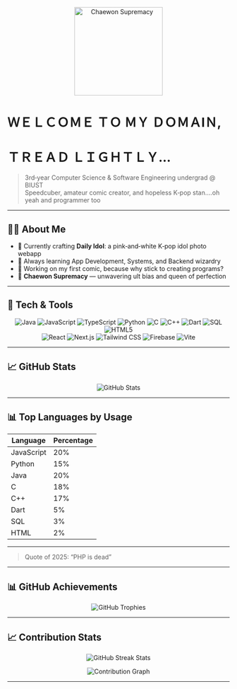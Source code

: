 <p align="center">
  <img src="https://i.pinimg.com/236x/c6/7b/de/c67bde53c0efb27a07a98a149bb154e5.jpg" alt="Chaewon Supremacy" width="200"/>
</p>

#  ＷＥＬＣＯＭＥ ＴＯ ＭＹ ＤＯＭＡΙＮ, 
#  ＴＲＥＡＤ ＬＩＧＨＴＬＹ...

> 3rd‑year Computer Science & Software Engineering undergrad @ BIUST  
> Speedcuber, amateur comic creator, and hopeless K‑pop stan....oh yeah and programmer too

---

## 🧑‍💻 About Me
- 🔭 Currently crafting **Daily Idol**: a pink‑and‑white K‑pop idol photo webapp  
- 🌱 Always learning App Development, Systems, and Backend wizardry  
- 🎨 Working on my first comic, because why stick to creating programs?  
- 💖 **Chaewon Supremacy** — unwavering ult bias and queen of perfection  

---

## 🔧 Tech & Tools

<p align="center">
  <img alt="Java" src="https://img.shields.io/badge/Java-ED8B00?logo=java&logoColor=white"/>
  <img alt="JavaScript" src="https://img.shields.io/badge/JavaScript-F7DF1E?logo=javascript&logoColor=black"/>
  <img alt="TypeScript" src="https://img.shields.io/badge/TypeScript-3178C6?logo=typescript&logoColor=white"/>
  <img alt="Python" src="https://img.shields.io/badge/Python-3776AB?logo=python&logoColor=white"/>
  <img alt="C" src="https://img.shields.io/badge/C-00599C?logo=c&logoColor=white"/>
  <img alt="C++" src="https://img.shields.io/badge/C++-00599C?logo=c%2B%2B&logoColor=white"/>
  <img alt="Dart" src="https://img.shields.io/badge/Dart-0175C2?logo=dart&logoColor=white"/>
  <img alt="SQL" src="https://img.shields.io/badge/SQL-4479A1?logo=mysql&logoColor=white"/>
  <img alt="HTML5" src="https://img.shields.io/badge/HTML5-E34F26?logo=html5&logoColor=white"/>
  <br/>
  <img alt="React" src="https://img.shields.io/badge/React-61DAFB?logo=react&logoColor=black"/>
  <img alt="Next.js" src="https://img.shields.io/badge/Next.js-000000?logo=next.js&logoColor=white"/>
  <img alt="Tailwind CSS" src="https://img.shields.io/badge/Tailwind_CSS-06B6D4?logo=tailwind-css&logoColor=white"/>
  <img alt="Firebase" src="https://img.shields.io/badge/Firebase-FFCA28?logo=firebase&logoColor=black"/>
  <img alt="Vite" src="https://img.shields.io/badge/Vite-646CFF?logo=vite&logoColor=white"/>
</p>

---

## 📈 GitHub Stats

<p align="center">
  <img src="https://github-readme-stats.vercel.app/api?username=darkoverlord31&show_icons=true&theme=tokyonight" alt="GitHub Stats" />
</p>

---

## 📊 Top Languages by Usage

| Language      | Percentage |
| ------------- | ---------- |
| JavaScript    | 20%        |
| Python        | 15%        |
| Java          | 20%        |
| C             | 18%        |
| C++           | 17%        |
| Dart          | 5%         |
| SQL           | 3%         |
| HTML          | 2%         |

---

> Quote of 2025: “PHP is dead”  
---

## 📊 GitHub Achievements

<p align="center">
  <img src="https://github-profile-trophy.vercel.app/?username=darkoverlord31&theme=tokyonight" alt="GitHub Trophies" />
</p>

---

## 📈 Contribution Stats

<p align="center">
  <!-- Current streak & longest streak -->
  <img src="https://github-readme-streak-stats.herokuapp.com/?user=darkoverlord31&theme=tokyonight&hide_border=true" alt="GitHub Streak Stats" />
</p>

<p align="center">
  <!-- Contribution calendar graph -->
  <p align="center">
  <img src="https://github-readme-activity-graph.vercel.app/graph?username=darkoverlord31&theme=react-dark&width=900&height=200&hide_border=true" alt="Contribution Graph" />
</p>

---



<!--
**darkoverlord31/darkoverlord31** is a ✨ _special_ ✨ repository because its `README.md` (this file) appears on your GitHub profile.

Here are some ideas to get you started:

- 🔭 I’m currently working on ...
- 🌱 I’m currently learning ...
- 👯 I’m looking to collaborate on ...
- 🤔 I’m looking for help with ...
- 💬 Ask me about ...
- 📫 How to reach me: ...
- 😄 Pronouns: ...
- ⚡ Fun fact: ...
-->
